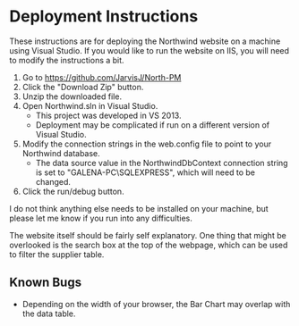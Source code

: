 Deployment Instructions
====================

These instructions are for deploying the Northwind website on a machine using Visual Studio. If you would like to run the website on IIS, you will need to modify the instructions a bit.

1. Go to https://github.com/JarvisJ/North-PM
2. Click the "Download Zip" button.
3. Unzip the downloaded file.
4. Open Northwind.sln in Visual Studio.
	+ This project was developed in VS 2013. 
	+ Deployment may be complicated if run on a different version of Visual Studio.
5. Modify the connection strings in the web.config file to point to your Northwind database.
	+ The data source value in the NorthwindDbContext connection string is set to "GALENA-PC\SQLEXPRESS", which will need to be changed.
6. Click the run/debug button.

I do not think anything else needs to be installed on your machine, but please let me know if you run into any difficulties.

The website itself should be fairly self explanatory. One thing that might be overlooked is the search box at the top of the webpage, which can be used to filter the supplier table.

Known Bugs
---------------------

* Depending on the width of your browser, the Bar Chart may overlap with the data table.
